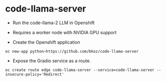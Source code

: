 # code-llama-server

- Run the code-llama-2 LLM in Openshift
- Requires a worker node with NVIDIA GPU support

- Create the Openshift application
```
oc new-app python~https://github.com/bkoz/code-llama-server
```

- Expose the Gradio service as a route.
```
oc create route edge code-llama-server --service=code-llama-server --insecure-policy='Redirect'
```
